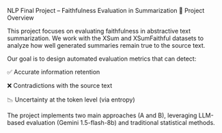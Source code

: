 NLP Final Project – Faithfulness Evaluation in Summarization
📌 Project Overview

This project focuses on evaluating faithfulness in abstractive text summarization.
We work with the XSum and XSumFaithful datasets to analyze how well generated summaries remain true to the source text.

Our goal is to design automated evaluation metrics that can detect:

✅ Accurate information retention

❌ Contradictions with the source text

📉 Uncertainty at the token level (via entropy)

The project implements two main approaches (A and B), leveraging LLM-based evaluation (Gemini 1.5-flash-8b) and traditional statistical methods.

